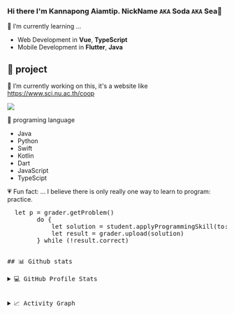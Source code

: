 ### Hi there I'm Kannapong Aiamtip. NickName `AKA` Soda `AKA` Sea👋

🌱 I’m currently learning ...
- Web Development in **Vue**, **TypeScript**
- Mobile Development in **Flutter**, **Java**

## :tulip: project
🔭 I’m currently working on this, it's a website like https://www.sci.nu.ac.th/coop

<a href="https://github.com/KanapongAiamtip/imsce">
  <img src="https://github-readme-stats.vercel.app/api/pin/?username=KanapongAiamtip&repo=imsce&theme=white"/>
</a>

:gem: programing language
- Java
- Python
- Swift
- Kotlin
- Dart
- JavaScript
- TypeScipt

:heartpulse: Fun fact: ...
I believe there is only really one way to learn to program: practice.
<pre>
  let p = grader.getProblem()
        do {
            let solution = student.applyProgrammingSkill(to: p)
            let result = grader.upload(solution)
        } while (!result.correct)
<pre/>

## 📊 Github stats

<details> 
  <summary>💻 GitHub Profile Stats</summary>
  <br/>
    <a href="https://github.com/anuraghazra/github-readme-stats"><img alt="KanapongAiamtip Github Stats" src="https://github-readme-stats.vercel.app/api/?username=KanapongAiamtip&show_icons=true&count_private=true&theme=default&hide_border=true&bg_color=fff&title_color=00E676&icon_color=00E676" height="192px"/></a>
  <a href="https://github.com/anuraghazra/github-readme-stats"><img alt="KanapongAiamtip Top Languages" src="https://github-readme-stats.vercel.app/api/top-langs/?username=KanapongAiamtip&langs_count=8&layout=compact&theme=default&hide_border=true&bg_color=fff&title_color=000&icon_color=000&hide=Jupyter%20Notebook" height="192px"/></a>
  <br/>
</details>

<details>
  <summary>📈 Activity Graph</summary>
  <br/>
<a href="https://github.com/ashutosh00710/github-readme-activity-graph"><img alt="rzashakeri's Activity Graph" src="https://activity-graph.herokuapp.com/graph/?username=KanapongAiamtip&bg_color=fff&color=000&line=00E676&point=000&hide_border=true" /></a>
</details>
